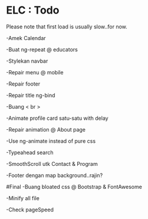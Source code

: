 ELC : Todo
===



Please note that first load is usually slow..for now.

-Amek Calendar

-Buat ng-repeat @ educators

-Stylekan navbar

-Repair menu @ mobile

-Repair footer

-Repair title ng-bind

-Buang < br >

-Animate profile card satu-satu with delay

-Repair animation @ About page

-Use ng-animate instead of pure css

-Typeahead search

-SmoothScroll utk Contact & Program

-Footer dengan map background..rajin?



#Final
-Buang bloated css @ Bootstrap & FontAwesome

-Minify all file

-Check pageSpeed
